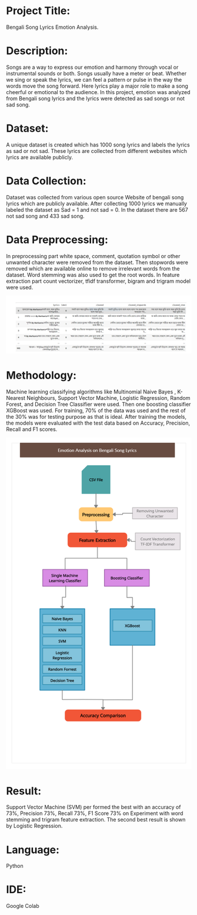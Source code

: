 # Project Title:
Bengali Song Lyrics Emotion Analysis.
# Description:
Songs are a way to express our emotion and harmony through vocal or instrumental sounds or both. Songs usually have a meter or beat. Whether we sing or speak the lyrics, we can feel a pattern or pulse in the way the words move the song forward. Here lyrics play a major role to make a song cheerful or emotional to the audience. In this project, emotion was analyzed from Bengali song lyrics and the lyrics were detected as sad songs or not sad song.

# Dataset:
A unique dataset is created which has 1000 song lyrics and labels the lyrics as sad or not sad. These lyrics are collected from different websites which lyrics are available publicly.
# Data Collection:
Dataset was collected from various open source Website of bengali song lyrics
which are publicly available. After collecting 1000 lyrics we manually labeled the dataset
as Sad = 1 and not sad = 0. In the dataset there are 567 not sad song and 433 sad song.
# Data Preprocessing:
In preprocessing part white space, comment, quotation symbol or other unwanted character were removed from the dataset.
Then stopwords were removed which are available online to remove irrelevant words from the
dataset.
Word stemming was also used to get the root words.
In feature extraction part count vectorizer, tfidf transformer, bigram and trigram
model were used.

![Preprocessing the dataset](Data_Preprocessing.png)

# Methodology:
Machine learning classifying algorithms like Multinomial Naive Bayes , K-Nearest Neighbours, Support Vector Machine, Logistic Regression, Random Forest, and Decision Tree Classifier were used. Then one boosting classifier XGBoost was used.
For training, 70% of the data was used and the rest of the 30% was for testing
purpose as that is ideal. After training the models, the models were evaluated with the test
data based on Accuracy, Precision, Recall and F1 scores.

![Methodology](Methodology.png)

# Result:
Support Vector Machine (SVM) per formed the best with an accuracy of 73%, Precision 73%, Recall 73%, F1 Score 73% on Experiment with word stemming and trigram feature extraction. The second best result is shown by Logistic Regression.
# Language:
Python
# IDE:
Google Colab
